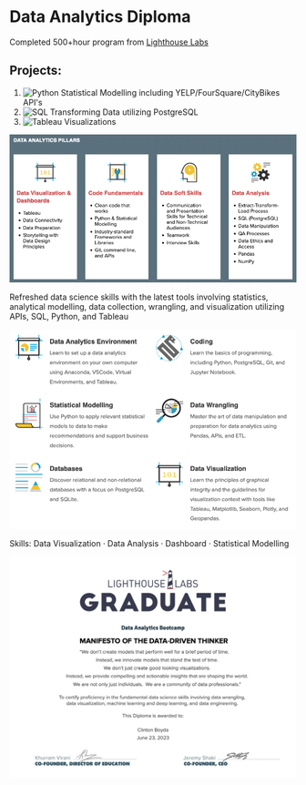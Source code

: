 # Data Analytics Diploma

Completed 500+hour program from [Lighthouse Labs]([https://amii.ca](https://www.lighthouselabs.ca/en/data-analytics))

## Projects:
1. ![Python Statistical Modelling](https://github.com/cboyda/LighthouseLabs/tree/main/Project-Python_Statistics) including YELP/FourSquare/CityBikes API's 
2. ![SQL Transforming Data](https://github.com/cboyda/LighthouseLabs/tree/main/Project-SQL) utilizing PostgreSQL
3. ![Tableau Visualizations](https://github.com/cboyda/LighthouseLabs/tree/main/Project-Tableau)

![data pillars](https://github.com/cboyda/LighthouseLabs/blob/main/program_pillars.png)

Refreshed data science skills with the latest tools involving statistics, analytical modelling, data collection, wrangling, and visualization utilizing APIs, SQL, Python, and Tableau

![program_overview](https://github.com/cboyda/LighthouseLabs/blob/main/program_overview.png)

Skills: Data Visualization · Data Analysis · Dashboard · Statistical Modelling

![diploma](https://github.com/cboyda/LighthouseLabs/blob/main/program_diploma.jpg)
